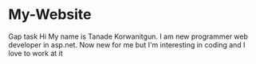 # My-Website
Gap task
Hi
My name is Tanade Korwanitgun. I am new programmer web developer in asp.net. Now new for me but I'm interesting in coding and I love to work at it
